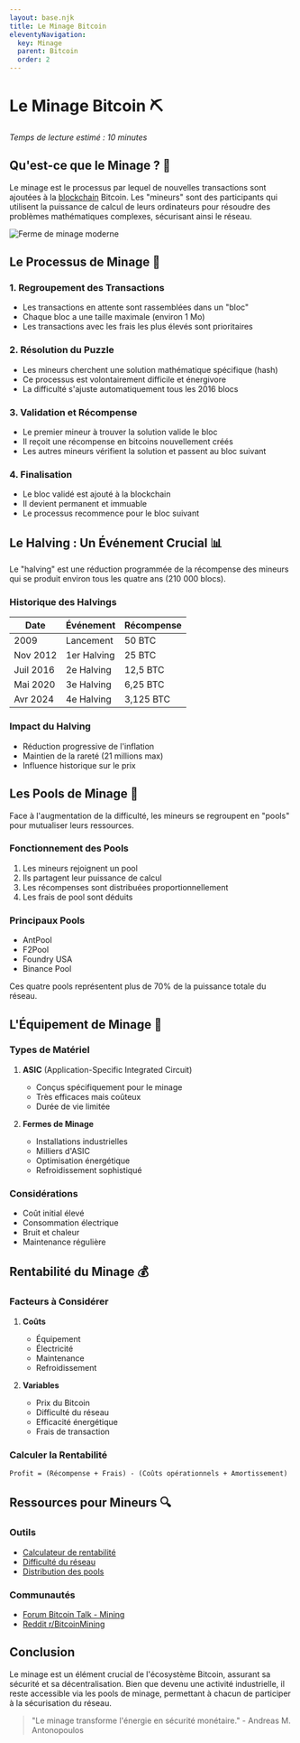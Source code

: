 ```yaml
---
layout: base.njk
title: Le Minage Bitcoin
eleventyNavigation:
  key: Minage
  parent: Bitcoin
  order: 2
---
```


# Le Minage Bitcoin ⛏️

*Temps de lecture estimé : 10 minutes*

## Qu'est-ce que le Minage ? 🤔

Le minage est le processus par lequel de nouvelles transactions sont ajoutées à la [blockchain](/glossaire/#blockchain) Bitcoin. Les "mineurs" sont des participants qui utilisent la puissance de calcul de leurs ordinateurs pour résoudre des problèmes mathématiques complexes, sécurisant ainsi le réseau.

![Ferme de minage moderne](/assets/images/bitcoin/mining-farm.jpg)

## Le Processus de Minage 🔄

### 1. Regroupement des Transactions
- Les transactions en attente sont rassemblées dans un "bloc"
- Chaque bloc a une taille maximale (environ 1 Mo)
- Les transactions avec les frais les plus élevés sont prioritaires

### 2. Résolution du Puzzle
- Les mineurs cherchent une solution mathématique spécifique (hash)
- Ce processus est volontairement difficile et énergivore
- La difficulté s'ajuste automatiquement tous les 2016 blocs

### 3. Validation et Récompense
- Le premier mineur à trouver la solution valide le bloc
- Il reçoit une récompense en bitcoins nouvellement créés
- Les autres mineurs vérifient la solution et passent au bloc suivant

### 4. Finalisation
- Le bloc validé est ajouté à la blockchain
- Il devient permanent et immuable
- Le processus recommence pour le bloc suivant

## Le Halving : Un Événement Crucial 📊

Le "halving" est une réduction programmée de la récompense des mineurs qui se produit environ tous les quatre ans (210 000 blocs).

### Historique des Halvings
| Date | Événement | Récompense |
|------|-----------|------------|
| 2009 | Lancement | 50 BTC |
| Nov 2012 | 1er Halving | 25 BTC |
| Juil 2016 | 2e Halving | 12,5 BTC |
| Mai 2020 | 3e Halving | 6,25 BTC |
| Avr 2024 | 4e Halving | 3,125 BTC |

### Impact du Halving
- Réduction progressive de l'inflation
- Maintien de la rareté (21 millions max)
- Influence historique sur le prix

## Les Pools de Minage 👥

Face à l'augmentation de la difficulté, les mineurs se regroupent en "pools" pour mutualiser leurs ressources.

### Fonctionnement des Pools
1. Les mineurs rejoignent un pool
2. Ils partagent leur puissance de calcul
3. Les récompenses sont distribuées proportionnellement
4. Les frais de pool sont déduits

### Principaux Pools
- AntPool
- F2Pool
- Foundry USA
- Binance Pool

Ces quatre pools représentent plus de 70% de la puissance totale du réseau.

## L'Équipement de Minage 🔧

### Types de Matériel
1. **ASIC** (Application-Specific Integrated Circuit)
   - Conçus spécifiquement pour le minage
   - Très efficaces mais coûteux
   - Durée de vie limitée

2. **Fermes de Minage**
   - Installations industrielles
   - Milliers d'ASIC
   - Optimisation énergétique
   - Refroidissement sophistiqué

### Considérations
- Coût initial élevé
- Consommation électrique
- Bruit et chaleur
- Maintenance régulière

## Rentabilité du Minage 💰

### Facteurs à Considérer
1. **Coûts**
   - Équipement
   - Électricité
   - Maintenance
   - Refroidissement

2. **Variables**
   - Prix du Bitcoin
   - Difficulté du réseau
   - Efficacité énergétique
   - Frais de transaction

### Calculer la Rentabilité
```
Profit = (Récompense + Frais) - (Coûts opérationnels + Amortissement)
```

## Ressources pour Mineurs 🔍

### Outils
- [Calculateur de rentabilité](https://www.cryptocompare.com/mining/calculator)
- [Difficulté du réseau](https://btc.com/stats/diff)
- [Distribution des pools](https://btc.com/stats/pool)

### Communautés
- [Forum Bitcoin Talk - Mining](https://bitcointalk.org/index.php?board=14.0)
- [Reddit r/BitcoinMining](https://www.reddit.com/r/BitcoinMining/)

## Conclusion

Le minage est un élément crucial de l'écosystème Bitcoin, assurant sa sécurité et sa décentralisation. Bien que devenu une activité industrielle, il reste accessible via les pools de minage, permettant à chacun de participer à la sécurisation du réseau.

> "Le minage transforme l'énergie en sécurité monétaire." - Andreas M. Antonopoulos 